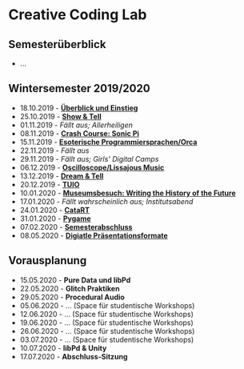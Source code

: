 # Creative Coding Lab

## Semesterüberblick

* ...

## Wintersemester 2019/2020

* 18.10.2019 - **[Überblick und Einstieg](01)**
* 25.10.2019 - **[Show & Tell](02)**
* 01.11.2019 - *Fällt aus; Allerheiligen*
* 08.11.2019 - **[Crash Course: Sonic Pi](03)**
* 15.11.2019 - **[Esoterische Programmiersprachen/Orca](04)**
* 22.11.2019 - *Fällt aus*
* 29.11.2019 - *Fällt aus; Girls' Digital Camps*
* 06.12.2019 - **[Oscilloscope/Lissajous Music](05)**
* 13.12.2019 - **[Dream & Tell](06)**
* 20.12.2019 - **[TUIO](07)**
* 10.01.2020 - **[Museumsbesuch: Writing the History of the Future](08)**
* 17.01.2020 - *Fällt wahrscheinlich aus; Institutsabend*
* 24.01.2020 - **[CataRT](http://imtr.ircam.fr/imtr/CataRT)**
* 31.01.2020 - **[Pygame](https://www.pygame.org/)**
* 07.02.2020 - **[Semesterabschluss](09)**
* 08.05.2020 - **[Digiatle Präsentationsformate](10)**


## Vorausplanung

- 15.05.2020 - **Pure Data und libPd**
- 22.05.2020 - **Glitch Praktiken**
- 29.05.2020 - **Procedural Audio**
- 05.06.2020 - ... (Space für studentische Workshops)
- 12.06.2020 - ... (Space für studentische Workshops)
- 19.06.2020 - ... (Space für studentische Workshops)
- 26.06.2020 - ... (Space für studentische Workshops)
- 03.07.2020 - ... (Space für studentische Workshops)
- 10.07.2020 - **libPd & Unity**
- 17.07.2020 - **Abschluss-Sitzung**